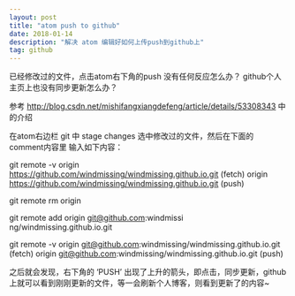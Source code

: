 ```yaml
---
layout: post
title: "atom push to github"
date: 2018-01-14
description: "解决 atom 编辑好如何上传push到github上"
tag: github
---
```


已经修改过的文件，点击atom右下角的push 没有任何反应怎么办？ github个人主页上也没有同步更新怎么办？

参考 http://blog.csdn.net/mishifangxiangdefeng/article/details/53308343 中的介绍

在atom右边栏 git 中 stage changes 选中修改过的文件，然后在下面的 comment内容里 输入如下内容：

git remote -v
origin  https://github.com/windmissing/windmissing.github.io.git (fetch)
origin  https://github.com/windmissing/windmissing.github.io.git (push)

git remote rm origin

git remote add origin git@github.com:windmissi
ng/windmissing.github.io.git

git remote -v
origin  git@github.com:windmissing/windmissing.github.io.git (fetch)
origin  git@github.com:windmissing/windmissing.github.io.git (push)



之后就会发现，右下角的 ‘PUSH’ 出现了上升的箭头，即点击，同步更新，github上就可以看到刚刚更新的文件，等一会刷新个人博客，则看到更新了的内容~
